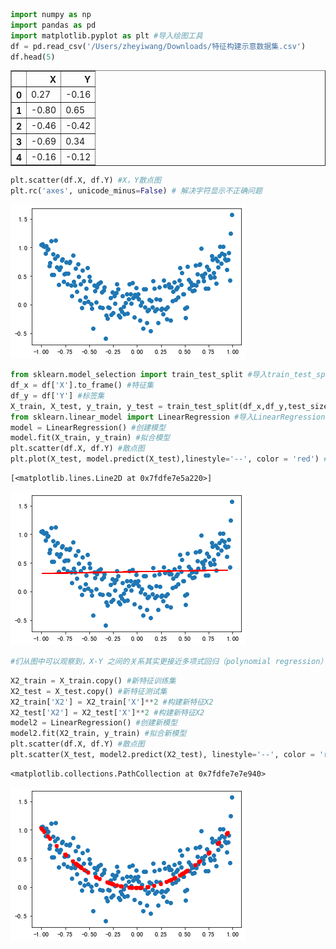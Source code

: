```python
import numpy as np
import pandas as pd
import matplotlib.pyplot as plt #导入绘图工具
df = pd.read_csv('/Users/zheyiwang/Downloads/特征构建示意数据集.csv')
df.head(5)
```




<div>
<style scoped>
    .dataframe tbody tr th:only-of-type {
        vertical-align: middle;
    }

    .dataframe tbody tr th {
        vertical-align: top;
    }

    .dataframe thead th {
        text-align: right;
    }
</style>
<table border="1" class="dataframe">
  <thead>
    <tr style="text-align: right;">
      <th></th>
      <th>X</th>
      <th>Y</th>
    </tr>
  </thead>
  <tbody>
    <tr>
      <th>0</th>
      <td>0.27</td>
      <td>-0.16</td>
    </tr>
    <tr>
      <th>1</th>
      <td>-0.80</td>
      <td>0.65</td>
    </tr>
    <tr>
      <th>2</th>
      <td>-0.46</td>
      <td>-0.42</td>
    </tr>
    <tr>
      <th>3</th>
      <td>-0.69</td>
      <td>0.34</td>
    </tr>
    <tr>
      <th>4</th>
      <td>-0.16</td>
      <td>-0.12</td>
    </tr>
  </tbody>
</table>
</div>




```python
plt.scatter(df.X, df.Y) #X，Y散点图
plt.rc('axes', unicode_minus=False) # 解决字符显示不正确问题
```


    
![png](output_1_0.png)
    



```python
from sklearn.model_selection import train_test_split #导入train_test_split 
df_x = df['X'].to_frame() #特征集
df_y = df['Y'] #标签集
X_train, X_test, y_train, y_test = train_test_split(df_x,df_y,test_size=0.3, random_state = 0) #拆分数据集
from sklearn.linear_model import LinearRegression #导入LinearRegression
model = LinearRegression() #创建模型
model.fit(X_train, y_train) #拟合模型
plt.scatter(df.X, df.Y) #散点图
plt.plot(X_test, model.predict(X_test),linestyle='--', color = 'red') #显示拟合曲线
```




    [<matplotlib.lines.Line2D at 0x7fdfe7e5a220>]




    
![png](output_2_1.png)
    



```python
#们从图中可以观察到，X-Y 之间的关系其实更接近多项式回归（polynomial regression）中的二项式回归，也就是说，Y 是 X 的二次函数。那么，我们就在 X 的基础上做个平方，构建出一个新特征。
```


```python
X2_train = X_train.copy() #新特征训练集
X2_test = X_test.copy() #新特征测试集
X2_train['X2'] = X2_train['X']**2 #构建新特征X2
X2_test['X2'] = X2_test['X']**2 #构建新特征X2
model2 = LinearRegression() #创建新模型
model2.fit(X2_train, y_train) #拟合新模型
plt.scatter(df.X, df.Y) #散点图
plt.scatter(X_test, model2.predict(X2_test), linestyle='--', color = 'red') #新拟合函数曲线
```




    <matplotlib.collections.PathCollection at 0x7fdfe7e7e940>




    
![png](output_4_1.png)
    



```python

```
